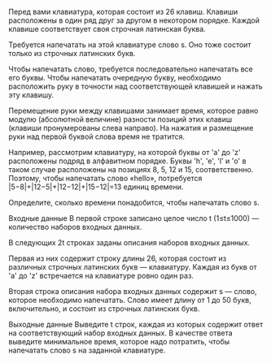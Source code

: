 Перед вами клавиатура, которая состоит из 26 клавиш. Клавиши расположены в один ряд друг за другом в некотором порядке. Каждой клавише соответствует своя строчная латинская буква.

Требуется напечатать на этой клавиатуре слово s. Оно тоже состоит только из строчных латинских букв.

Чтобы напечатать слово, требуется последовательно напечатать все его буквы. Чтобы напечатать очередную букву, необходимо расположить руку в точности над соответствующей клавишей и нажать эту клавишу.

Перемещение руки между клавишами занимает время, которое равно модулю (абсолютной величине) разности позиций этих клавиш (клавиши пронумерованы слева направо). На нажатия и размещение руки над первой буквой слова время не тратится.

Например, рассмотрим клавиатуру, на которой буквы от 'a' до 'z' расположены подряд в алфавитном порядке. Буквы 'h', 'e', 'l' и 'o' в таком случае расположены на позициях 8, 5, 12 и 15, соответственно. Поэтому, чтобы напечатать слово «hello», потребуется |5−8|+|12−5|+|12−12|+|15−12|=13 единиц времени.

Определите, сколько времени понадобится, чтобы напечатать слово s.

Входные данные
В первой строке записано целое число t (1≤t≤1000) — количество наборов входных данных.

В следующих 2t строках заданы описания наборов входных данных.

Первая из них содержит строку длины 26, которая состоит из различных строчных латинских букв — клавиатуру. Каждая из букв от 'a' до 'z' встречается на клавиатуре ровно один раз.

Вторая строка описания набора входных данных содержит s — слово, которое необходимо напечатать. Слово имеет длину от 1 до 50 букв, включительно, и состоит из строчных латинских букв.

Выходные данные
Выведите t строк, каждая из которых содержит ответ на соответствующий набор входных данных. В качестве ответа выведите минимальное время, которое надо потратить, чтобы напечатать слово s на заданной клавиатуре.